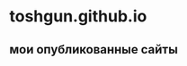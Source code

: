 # toshgun.github.io
## мои опубликованные сайты

<!-- [первый сайт](https://toshgun.github.io/site/ "первый выложенный сайт")
[lesson 12](https://toshgun.github.io/урок%2013/)
[lesson 13](https://toshgun.github.io/header/)
[lesson 14](https://toshgun.github.io/урок%2014/) -->
